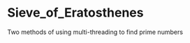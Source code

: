 Sieve_of_Eratosthenes
=====================

Two methods of using multi-threading to find prime numbers
